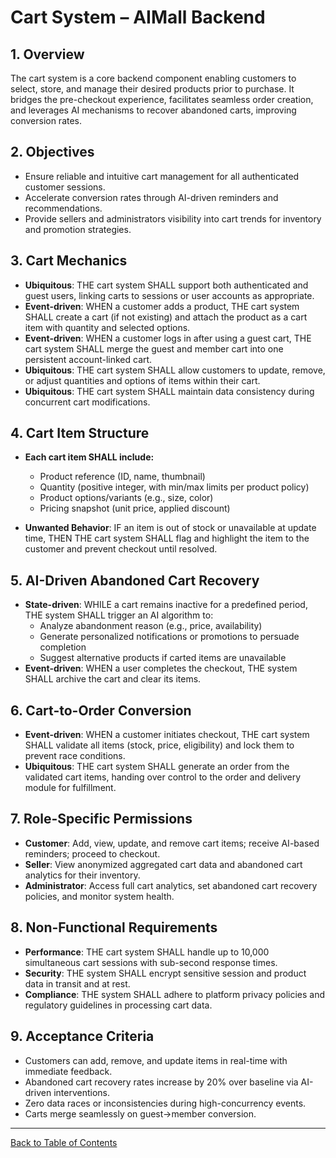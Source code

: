 # Cart System – AIMall Backend

## 1. Overview
The cart system is a core backend component enabling customers to select, store, and manage their desired products prior to purchase. It bridges the pre-checkout experience, facilitates seamless order creation, and leverages AI mechanisms to recover abandoned carts, improving conversion rates. 

## 2. Objectives
- Ensure reliable and intuitive cart management for all authenticated customer sessions.
- Accelerate conversion rates through AI-driven reminders and recommendations.
- Provide sellers and administrators visibility into cart trends for inventory and promotion strategies.

## 3. Cart Mechanics
- **Ubiquitous**: THE cart system SHALL support both authenticated and guest users, linking carts to sessions or user accounts as appropriate.
- **Event-driven**: WHEN a customer adds a product, THE cart system SHALL create a cart (if not existing) and attach the product as a cart item with quantity and selected options.
- **Event-driven**: WHEN a customer logs in after using a guest cart, THE cart system SHALL merge the guest and member cart into one persistent account-linked cart.
- **Ubiquitous**: THE cart system SHALL allow customers to update, remove, or adjust quantities and options of items within their cart.
- **Ubiquitous**: THE cart system SHALL maintain data consistency during concurrent cart modifications.

## 4. Cart Item Structure
- **Each cart item SHALL include:**
  - Product reference (ID, name, thumbnail)
  - Quantity (positive integer, with min/max limits per product policy)
  - Product options/variants (e.g., size, color)
  - Pricing snapshot (unit price, applied discount)

- **Unwanted Behavior**: IF an item is out of stock or unavailable at update time, THEN THE cart system SHALL flag and highlight the item to the customer and prevent checkout until resolved.

## 5. AI-Driven Abandoned Cart Recovery
- **State-driven**: WHILE a cart remains inactive for a predefined period, THE system SHALL trigger an AI algorithm to:
  - Analyze abandonment reason (e.g., price, availability)
  - Generate personalized notifications or promotions to persuade completion
  - Suggest alternative products if carted items are unavailable
- **Event-driven**: WHEN a user completes the checkout, THE system SHALL archive the cart and clear its items.

## 6. Cart-to-Order Conversion
- **Event-driven**: WHEN a customer initiates checkout, THE cart system SHALL validate all items (stock, price, eligibility) and lock them to prevent race conditions.
- **Ubiquitous**: THE cart system SHALL generate an order from the validated cart items, handing over control to the order and delivery module for fulfillment.

## 7. Role-Specific Permissions
- **Customer**: Add, view, update, and remove cart items; receive AI-based reminders; proceed to checkout.
- **Seller**: View anonymized aggregated cart data and abandoned cart analytics for their inventory.
- **Administrator**: Access full cart analytics, set abandoned cart recovery policies, and monitor system health.

## 8. Non-Functional Requirements
- **Performance**: THE cart system SHALL handle up to 10,000 simultaneous cart sessions with sub-second response times.
- **Security**: THE system SHALL encrypt sensitive session and product data in transit and at rest.
- **Compliance**: THE system SHALL adhere to platform privacy policies and regulatory guidelines in processing cart data.

## 9. Acceptance Criteria
- Customers can add, remove, and update items in real-time with immediate feedback.
- Abandoned cart recovery rates increase by 20% over baseline via AI-driven interventions.
- Zero data races or inconsistencies during high-concurrency events.
- Carts merge seamlessly on guest→member conversion.

---
[Back to Table of Contents](./00_aimall-backend_table-of-contents.md)